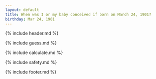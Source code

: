 ```yaml
---
layout: default
title: When was I or my baby conceived if born on March 24, 1901?
birthday: Mar 24, 1901
---
```


{% include header.md %}

{% include guess.md %}

{% include calculate.md %}

{% include safety.md %}

{% include footer.md %}



